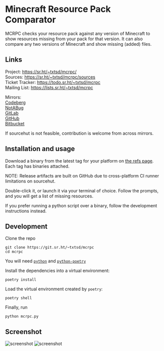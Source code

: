 # Minecraft Resource Pack Comparator

MCRPC checks your resource pack against any version of Minecraft to show resources missing from your pack for that version. It can also compare any two versions of Minecraft and show missing (added) files.

## Links

Project: <https://sr.ht/~txtsd/mcrpc/> <br>
Sources: <https://sr.ht/~txtsd/mcrpc/sources> <br>
Ticket Tracker: <https://todo.sr.ht/~txtsd/mcrpc> <br>
Mailing List: <https://lists.sr.ht/~txtsd/mcrpc> <br>

Mirrors: <br>
[Codeberg](https://codeberg.org/txtsd/mcrpc) <br>
[NotABug](https://notabug.org/txtsd/mcrpc) <br>
[GitLab](https://gitlab.com/txtsd/mcrpc) <br>
[GitHub](https://github.com/txtsd/mcrpc) <br>
[Bitbucket](https://bitbucket.org/txtsd/mcrpc) <br>

If sourcehut is not feasible, contribution is welcome from across mirrors.

## Installation and usage

Download a binary from the latest tag for your platform on [the refs page](https://git.sr.ht/~txtsd/mcrpc/refs).
Each tag has binaries attached.

NOTE: Release artifacts are built on GitHub due to cross-platform CI runner limitations on sourcehut.

Double-click it, or launch it via your terminal of choice.
Follow the prompts, and you will get a list of missing resources.

If you prefer running a python script over a binary, follow the development instructions instead.

## Development
Clone the repo

```
git clone https://git.sr.ht/~txtsd/mcrpc
cd mcrpc
```

You will need [`python`](https://www.python.org/) and [`python-poetry`](https://python-poetry.org/)

Install the dependencies into a virtual environment:

```
poetry install
```

Load the virtual environment created by `poetry`:

```
poetry shell
```

Finally, run

```
python mcrpc.py
```

## Screenshot
![screenshot](https://i.imgur.com/VyVocCv.png)
![screenshot](https://i.imgur.com/ONGGVN4.png)
